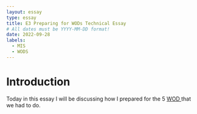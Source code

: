 ```yaml
---
layout: essay
type: essay
title: E3 Preparing for WODs Technical Essay
# All dates must be YYYY-MM-DD format!
date: 2022-09-28
labels:
  - MIS
  - WODS
---
```

<h1>Introduction</h1>
Today in this essay I will be discussing how I prepared for the 5 <a href = https://dport96.github.io/ITM352/morea/060.expressions-operators/experience-preparing-for-WOD.html> WOD </a> that we had to do.
